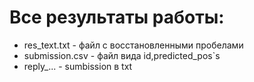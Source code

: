 # Все результаты работы:
- res_text.txt - файл с восстановленными пробелами
- submission.csv - файл вида id,predicted_pos`s
- reply_... - sumbission в txt
